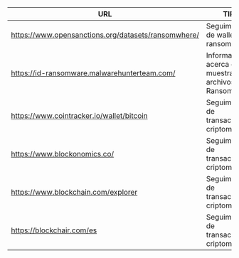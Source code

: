 |URL|TIPO|
|---|----|
|https://www.opensanctions.org/datasets/ransomwhere/|Seguimiento de wallets ransomware|
|https://id-ransomware.malwarehunterteam.com/|Información acerca de muestras o archivos de Ransomware|
|https://www.cointracker.io/wallet/bitcoin|Seguimiento de transacciones criptomonedas|
|https://www.blockonomics.co/|Seguimiento de transacciones criptomonedas|
|https://www.blockchain.com/explorer|Seguimiento de transacciones criptomonedas|
|https://blockchair.com/es|Seguimiento de transacciones criptomonedas|
